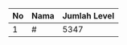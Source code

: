 | No | Nama            | Jumlah Level |
|----|-----------------|--------------|
| 1  | #    |    5347        |
